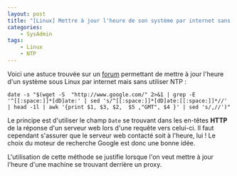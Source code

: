 ```yaml
---
layout: post
title: "[Linux] Mettre à jour l'heure de son système par internet sans NTP"
categories:
    - SysAdmin
tags:
    - Linux
    - NTP
---
```

Voici une astuce trouvée sur un [forum][topic_forum] permettant de mettre à jour l'heure d'un système sous Linux par internet mais sans utiliser NTP :

    date -s "$(wget -S  "http://www.google.com/" 2>&1 | grep -E '^[[:space:]]*[dD]ate:' | sed 's/^[[:space:]]*[dD]ate:[[:space:]]*//' | head -1l | awk '{print $1, $3, $2,  $5 ,"GMT", $4 }' | sed 's/,//')"

Le principe est d'utiliser le champ `Date` se trouvant dans les en-têtes **HTTP** de la réponse d'un serveur web lors d'une requête vers celui-ci. Il faut cependant s'assurer que le serveur web contacté soit à l'heure, lui ! Le choix du moteur de recherche Google est donc une bonne idée.

L'utilisation de cette méthode se justifie lorsque l'on veut mettre à jour l'heure d'une machine se trouvant derrière un proxy.

[topic_forum]: http://superuser.com/questions/307158/how-to-use-ntpdate-behind-a-proxy/465838#465838 "How to use ntpdate behind a proxy"
